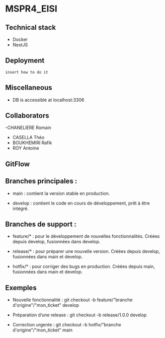 # MSPR4_EISI

## Technical stack
- Docker
- NestJS

## Deployment
```
insert how to do it
```

## Miscellaneous 

 - DB is accessible at  localhost:3306

## Collaborators
-CHANELIERE Romain
- CASELLA Théo
- BOUKHEMIRI Rafik
- ROY Antoine

## GitFlow
## Branches principales :
- main : contient la version stable en production.

- develop : contient le code en cours de développement, prêt à être intégré.
## Branches de support :
- feature/* : pour le développement de nouvelles fonctionnalités. Créées depuis develop, fusionnées dans develop.

- release/* : pour préparer une nouvelle version. Créées depuis develop, fusionnées dans main et develop.

- hotfix/* : pour corriger des bugs en production. Créées depuis main, fusionnées dans main et develop.
## Exemples
- Nouvelle fonctionnalité : git checkout -b feature/"branche d'origine"/"mon_ticket" develop

- Préparation d’une release : git checkout -b release/1.0.0 develop

- Correction urgente : git checkout -b hotfix/"branche d'origine"/"mon_ticket" main
